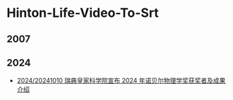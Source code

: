 # Hinton-Life-Video-To-Srt
## 2007

## 2024
- [2024/20241010 瑞典皇家科学院宣布 2024 年诺贝尔物理学奖获奖者及成果介绍](./2024/20241010瑞典皇家科学院宣布%202024%20年诺贝尔物理学奖获奖者及成果介绍.md)
